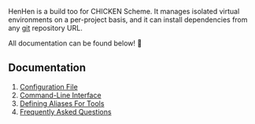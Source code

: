 HenHen is a build too for CHICKEN Scheme. It manages isolated virtual environments on a per-project basis, and it can install dependencies from any [git][1] repository URL.

All documentation can be found below! 🐔

## Documentation

1. [Configuration File](./config.md)
2. [Command-Line Interface](./cli.md)
3. [Defining Aliases For Tools](./aliases.md)
4. [Frequently Asked Questions](./faq.md)

[1]: https://git-scm.com/
